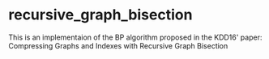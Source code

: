 # recursive_graph_bisection
This is an implementaion of the BP algorithm proposed in the KDD16' paper:
Compressing Graphs and Indexes with Recursive Graph Bisection
